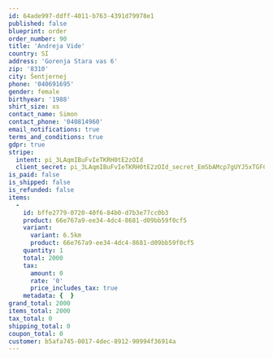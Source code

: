 ```yaml
---
id: 64ade997-ddff-4011-b763-4391d79978e1
published: false
blueprint: order
order_number: 90
title: 'Andreja Vide'
country: SI
address: 'Gorenja Stara vas 6'
zip: '8310'
city: Šentjernej
phone: '040691695'
gender: female
birthyear: '1988'
shirt_size: xs
contact_name: Simon
contact_phone: '040814960'
email_notifications: true
terms_and_conditions: true
gdpr: true
stripe:
  intent: pi_3LAqmIBuFvIeTKRH0tE2zOId
  client_secret: pi_3LAqmIBuFvIeTKRH0tE2zOId_secret_EmSbAMcp7gUYJ5xTGFC30kLH2
is_paid: false
is_shipped: false
is_refunded: false
items:
  -
    id: bffe2779-0720-40f6-84b0-d7b3e77cc0b3
    product: 66e767a9-ee34-4dc4-8681-d09bb59f0cf5
    variant:
      variant: 6.5km
      product: 66e767a9-ee34-4dc4-8681-d09bb59f0cf5
    quantity: 1
    total: 2000
    tax:
      amount: 0
      rate: '0'
      price_includes_tax: true
    metadata: {  }
grand_total: 2000
items_total: 2000
tax_total: 0
shipping_total: 0
coupon_total: 0
customer: b5afa745-0017-4dec-8912-90994f36914a
---
```

